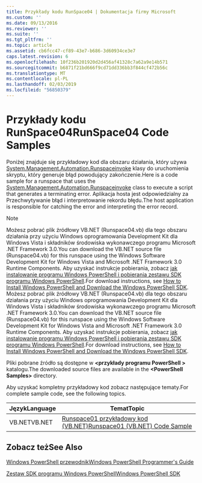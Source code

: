 ```yaml
---
title: Przykłady kodu RunSpace04 | Dokumentacja firmy Microsoft
ms.custom: ''
ms.date: 09/13/2016
ms.reviewer: ''
ms.suite: ''
ms.tgt_pltfrm: ''
ms.topic: article
ms.assetid: cb6fcc47-cf89-43e7-b686-3d60934ce3e7
caps.latest.revision: 6
ms.openlocfilehash: 10f236b201920d2d456af41328c7a62a9e14b571
ms.sourcegitcommit: b6871f21bd666f9cd71dd336bb3f844cf472b56c
ms.translationtype: MT
ms.contentlocale: pl-PL
ms.lasthandoff: 02/03/2019
ms.locfileid: "56850379"
---
```

# <a name="runspace04-code-samples"></a><span data-ttu-id="18144-102">Przykłady kodu RunSpace04</span><span class="sxs-lookup"><span data-stu-id="18144-102">RunSpace04 Code Samples</span></span>

<span data-ttu-id="18144-103">Poniżej znajduje się przykładowy kod dla obszaru działania, który używa [System.Management.Automation.Runspaceinvoke](/dotnet/api/System.Management.Automation.RunspaceInvoke) klasy do uruchomienia skryptu, który generuje błąd powodujący zakończenie.</span><span class="sxs-lookup"><span data-stu-id="18144-103">Here is a code sample for a runspace that uses the [System.Management.Automation.Runspaceinvoke](/dotnet/api/System.Management.Automation.RunspaceInvoke) class to execute a script that generates a terminating error.</span></span> <span data-ttu-id="18144-104">Aplikacja hosta jest odpowiedzialny za Przechwytywanie błąd i interpretowanie rekordu błędu.</span><span class="sxs-lookup"><span data-stu-id="18144-104">The host application is responsible for catching the error and interpreting the error record.</span></span>

> [!NOTE]
> <span data-ttu-id="18144-105">Możesz pobrać plik źródłowy VB.NET (Runspace04.vb) dla tego obszaru działania przy użyciu Windows oprogramowania Development Kit dla Windows Vista i składników środowiska wykonawczego programu Microsoft .NET Framework 3.0.</span><span class="sxs-lookup"><span data-stu-id="18144-105">You can download the VB.NET source file (Runspace04.vb) for this runspace using the Windows Software Development Kit for Windows Vista and Microsoft .NET Framework 3.0 Runtime Components.</span></span> <span data-ttu-id="18144-106">Aby uzyskać instrukcje pobierania, zobacz [jak instalowanie programu Windows PowerShell i pobierania zestawu SDK programu Windows PowerShell](/powershell/developer/installing-the-windows-powershell-sdk).</span><span class="sxs-lookup"><span data-stu-id="18144-106">For download instructions, see [How to Install Windows PowerShell and Download the Windows PowerShell SDK](/powershell/developer/installing-the-windows-powershell-sdk).</span></span>
> <span data-ttu-id="18144-107">Możesz pobrać plik źródłowy VB.NET (Runspace04.vb) dla tego obszaru działania przy użyciu Windows oprogramowania Development Kit dla Windows Vista i składników środowiska wykonawczego programu Microsoft .NET Framework 3.0.</span><span class="sxs-lookup"><span data-stu-id="18144-107">You can download the VB.NET source file (Runspace04.vb) for this runspace using the Windows Software Development Kit for Windows Vista and Microsoft .NET Framework 3.0 Runtime Components.</span></span> <span data-ttu-id="18144-108">Aby uzyskać instrukcje pobierania, zobacz [jak instalowanie programu Windows PowerShell i pobierania zestawu SDK programu Windows PowerShell](/powershell/developer/installing-the-windows-powershell-sdk).</span><span class="sxs-lookup"><span data-stu-id="18144-108">For download instructions, see [How to Install Windows PowerShell and Download the Windows PowerShell SDK](/powershell/developer/installing-the-windows-powershell-sdk).</span></span>
>
> <span data-ttu-id="18144-109">Pliki pobrane źródło są dostępne w  **\<przykłady programu PowerShell >** katalogu.</span><span class="sxs-lookup"><span data-stu-id="18144-109">The downloaded source files are available in the **\<PowerShell Samples>** directory.</span></span>

<span data-ttu-id="18144-110">Aby uzyskać kompletny przykładowy kod zobacz następujące tematy.</span><span class="sxs-lookup"><span data-stu-id="18144-110">For complete sample code, see the following topics.</span></span>

|<span data-ttu-id="18144-111">Język</span><span class="sxs-lookup"><span data-stu-id="18144-111">Language</span></span>|<span data-ttu-id="18144-112">Temat</span><span class="sxs-lookup"><span data-stu-id="18144-112">Topic</span></span>|
|--------------|-----------|
|<span data-ttu-id="18144-113">VB.NET</span><span class="sxs-lookup"><span data-stu-id="18144-113">VB.NET</span></span>|[<span data-ttu-id="18144-114">Runspace01 przykładowy kod (VB.NET)</span><span class="sxs-lookup"><span data-stu-id="18144-114">Runspace01 (VB.NET) Code Sample</span></span>](./runspace01-vb-net-code-sample.md)|

## <a name="see-also"></a><span data-ttu-id="18144-115">Zobacz też</span><span class="sxs-lookup"><span data-stu-id="18144-115">See Also</span></span>

[<span data-ttu-id="18144-116">Windows PowerShell przewodnik</span><span class="sxs-lookup"><span data-stu-id="18144-116">Windows PowerShell Programmer's Guide</span></span>](./windows-powershell-programmer-s-guide.md)

[<span data-ttu-id="18144-117">Zestaw SDK programu Windows PowerShell</span><span class="sxs-lookup"><span data-stu-id="18144-117">Windows PowerShell SDK</span></span>](../windows-powershell-reference.md)
